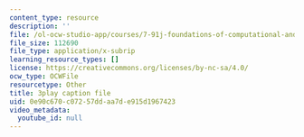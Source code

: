 ```yaml
---
content_type: resource
description: ''
file: /ol-ocw-studio-app/courses/7-91j-foundations-of-computational-and-systems-biology-spring-2014/0e90c670c07257ddaa7de915d1967423_kKyrR0cFrEg.vtt
file_size: 112690
file_type: application/x-subrip
learning_resource_types: []
license: https://creativecommons.org/licenses/by-nc-sa/4.0/
ocw_type: OCWFile
resourcetype: Other
title: 3play caption file
uid: 0e90c670-c072-57dd-aa7d-e915d1967423
video_metadata:
  youtube_id: null
---
```


